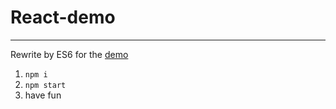 # React-demo
---
Rewrite by ES6 for the [demo](https://www.w3cplus.com/react/introducing-react.html)

1. `npm i`
2. `npm start`
3. have fun
